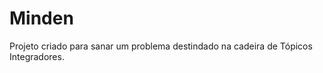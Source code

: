 # Minden

Projeto criado para sanar um problema destindado na cadeira de Tópicos Integradores.





